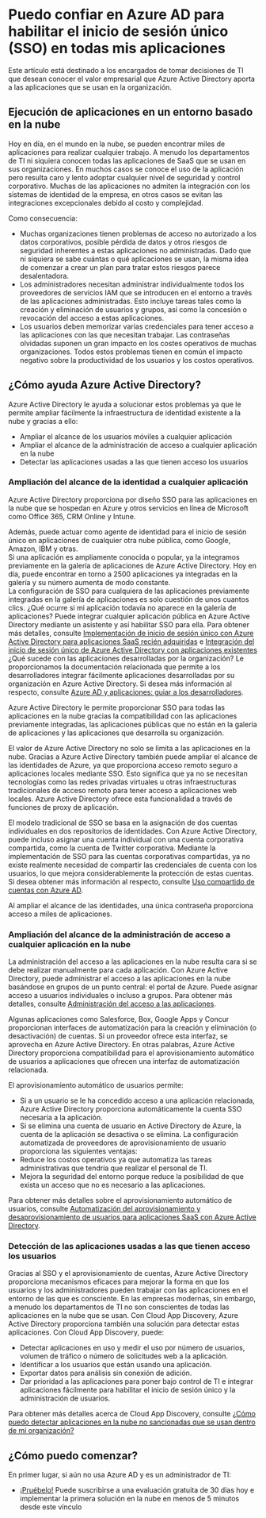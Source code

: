<properties 
    pageTitle="Puedo confiar en Azure AD para habilitar el inicio de sesión único (SSO) en todas mis aplicaciones | Microsoft Azure" 
    description="Descubra cómo Azure Active Directory permite ampliar el ámbito de una identidad y cómo realizar la administración." 
    services="active-directory" 
    authors="markusvi"  
    documentationCenter="na" 
    manager="stevenpo"/>

<tags 
    ms.service="active-directory" 
    ms.devlang="na" 
    ms.topic="article" 
    ms.tgt_pltfrm="na" 
    ms.workload="identity" 
    ms.date="10/12/2015" 
    ms.author="markvi" />


# Puedo confiar en Azure AD para habilitar el inicio de sesión único (SSO) en todas mis aplicaciones
Este artículo está destinado a los encargados de tomar decisiones de TI que desean conocer el valor empresarial que Azure Active Directory aporta a las aplicaciones que se usan en la organización.

## Ejecución de aplicaciones en un entorno basado en la nube  

Hoy en día, en el mundo en la nube, se pueden encontrar miles de aplicaciones para realizar cualquier trabajo. A menudo los departamentos de TI ni siquiera conocen todas las aplicaciones de SaaS que se usan en sus organizaciones. En muchos casos se conoce el uso de la aplicación pero resulta caro y lento adoptar cualquier nivel de seguridad y control corporativo. Muchas de las aplicaciones no admiten la integración con los sistemas de identidad de la empresa, en otros casos se evitan las integraciones excepcionales debido al costo y complejidad.

Como consecuencia:

- Muchas organizaciones tienen problemas de acceso no autorizado a los datos corporativos, posible pérdida de datos y otros riesgos de seguridad inherentes a estas aplicaciones no administradas. Dado que ni siquiera se sabe cuántas o qué aplicaciones se usan, la misma idea de comenzar a crear un plan para tratar estos riesgos parece desalentadora.
- Los administradores necesitan administrar individualmente todos los proveedores de servicios IAM que se introducen en el entorno a través de las aplicaciones administradas. Esto incluye tareas tales como la creación y eliminación de usuarios y grupos, así como la concesión o revocación del acceso a estas aplicaciones.
- Los usuarios deben memorizar varias credenciales para tener acceso a las aplicaciones con las que necesitan trabajar. Las contraseñas olvidadas suponen un gran impacto en los costes operativos de muchas organizaciones. Todos estos problemas tienen en común el impacto negativo sobre la productividad de los usuarios y los costos operativos.  
 
## ¿Cómo ayuda Azure Active Directory?
Azure Active Directory le ayuda a solucionar estos problemas ya que le permite ampliar fácilmente la infraestructura de identidad existente a la nube y gracias a ello:

- Ampliar el alcance de los usuarios móviles a cualquier aplicación 
- Ampliar el alcance de la administración de acceso a cualquier aplicación en la nube 
- Detectar las aplicaciones usadas a las que tienen acceso los usuarios


### Ampliación del alcance de la identidad a cualquier aplicación 

Azure Active Directory proporciona por diseño SSO para las aplicaciones en la nube que se hospedan en Azure y otros servicios en línea de Microsoft como Office 365, CRM Online y Intune.

Además, puede actuar como agente de identidad para el inicio de sesión único en aplicaciones de cualquier otra nube pública, como Google, Amazon, IBM y otras. <br> Si una aplicación es ampliamente conocida o popular, ya la integramos previamente en la galería de aplicaciones de Azure Active Directory. Hoy en día, puede encontrar en torno a 2500 aplicaciones ya integradas en la galería y su número aumenta de modo constante. <br> La configuración de SSO para cualquiera de las aplicaciones previamente integradas en la galería de aplicaciones es solo cuestión de unos cuantos clics. ¿Qué ocurre si mi aplicación todavía no aparece en la galería de aplicaciones? Puede integrar cualquier aplicación pública en Azure Active Directory mediante un asistente y así habilitar SSO para ella. Para obtener más detalles, consulte [Implementación de inicio de sesión único con Azure Active Directory para aplicaciones SaaS recién adquiridas](active-directory-single-sign-on-newly-acquired-saas-apps.md) e [Integración del inicio de sesión único de Azure Active Directory con aplicaciones existentes](active-directory-sso-integrate-existing-apps.md)<br> ¿Qué sucede con las aplicaciones desarrolladas por la organización? Le proporcionamos la documentación relacionada que permite a los desarrolladores integrar fácilmente aplicaciones desarrolladas por su organización en Azure Active Directory. Si desea más información al respecto, consulte [Azure AD y aplicaciones: guiar a los desarrolladores](active-directory-applications-guiding-developers-for-lob-applications.md).

Azure Active Directory le permite proporcionar SSO para todas las aplicaciones en la nube gracias la compatibilidad con las aplicaciones previamente integradas, las aplicaciones públicas que no están en la galería de aplicaciones y las aplicaciones que desarrolla su organización.

El valor de Azure Active Directory no solo se limita a las aplicaciones en la nube. Gracias a Azure Active Directory también puede ampliar el alcance de las identidades de Azure, ya que proporciona acceso remoto seguro a aplicaciones locales mediante SSO. Esto significa que ya no se necesitan tecnologías como las redes privadas virtuales u otras infraestructuras tradicionales de acceso remoto para tener acceso a aplicaciones web locales. Azure Active Directory ofrece esta funcionalidad a través de funciones de proxy de aplicación.

El modelo tradicional de SSO se basa en la asignación de dos cuentas individuales en dos repositorios de identidades. Con Azure Active Directory, puede incluso asignar una cuenta individual con una cuenta corporativa compartida, como la cuenta de Twitter corporativa. Mediante la implementación de SSO para las cuentas corporativas compartidas, ya no existe realmente necesidad de compartir las credenciales de cuenta con los usuarios, lo que mejora considerablemente la protección de estas cuentas. Si desea obtener más información al respecto, consulte [Uso compartido de cuentas con Azure AD](active-directory-sharing-accounts.md).

Al ampliar el alcance de las identidades, una única contraseña proporciona acceso a miles de aplicaciones.



### Ampliación del alcance de la administración de acceso a cualquier aplicación en la nube

La administración del acceso a las aplicaciones en la nube resulta cara si se debe realizar manualmente para cada aplicación. Con Azure Active Directory, puede administrar el acceso a las aplicaciones en la nube basándose en grupos de un punto central: el portal de Azure. Puede asignar acceso a usuarios individuales o incluso a grupos. Para obtener más detalles, consulte [Administración del acceso a las aplicaciones](active-directory-managing-access-to-apps.md).

Algunas aplicaciones como Salesforce, Box, Google Apps y Concur proporcionan interfaces de automatización para la creación y eliminación (o desactivación) de cuentas. Si un proveedor ofrece esta interfaz, se aprovecha en Azure Active Directory. En otras palabras, Azure Active Directory proporciona compatibilidad para el aprovisionamiento automático de usuarios a aplicaciones que ofrecen una interfaz de automatización relacionada.

El aprovisionamiento automático de usuarios permite:

- Si a un usuario se le ha concedido acceso a una aplicación relacionada, Azure Active Directory proporciona automáticamente la cuenta SSO necesaria a la aplicación.
- Si se elimina una cuenta de usuario en Active Directory de Azure, la cuenta de la aplicación se desactiva o se elimina. La configuración automatizada de proveedores de aprovisionamiento de usuario proporciona las siguientes ventajas:
- 	Reduce los costos operativos ya que automatiza las tareas administrativas que tendría que realizar el personal de TI.
- Mejora la seguridad del entorno porque reduce la posibilidad de que exista un acceso que no es necesario a las aplicaciones.

Para obtener más detalles sobre el aprovisionamiento automático de usuarios, consulte [Automatización del aprovisionamiento y desaprovisionamiento de usuarios para aplicaciones SaaS con Azure Active Directory](active-directory-saas-app-provisioning.md).


### Detección de las aplicaciones usadas a las que tienen acceso los usuarios

Gracias al SSO y el aprovisionamiento de cuentas, Azure Active Directory proporciona mecanismos eficaces para mejorar la forma en que los usuarios y los administradores pueden trabajar con las aplicaciones en el entorno de las que es consciente. En las empresas modernas, sin embargo, a menudo los departamentos de TI no son conscientes de todas las aplicaciones en la nube que se usan. Con Cloud App Discovery, Azure Active Directory proporciona también una solución para detectar estas aplicaciones. Con Cloud App Discovery, puede:

- Detectar aplicaciones en uso y medir el uso por número de usuarios, volumen de tráfico o número de solicitudes web a la aplicación.
- Identificar a los usuarios que están usando una aplicación.
- Exportar datos para análisis sin conexión de adición.
- Dar prioridad a las aplicaciones para poner bajo control de TI e integrar aplicaciones fácilmente para habilitar el inicio de sesión único y la administración de usuarios.

Para obtener más detalles acerca de Cloud App Discovery, consulte [¿Cómo puedo detectar aplicaciones en la nube no sancionadas que se usan dentro de mi organización?](active-directory-cloudappdiscovery-whatis.md)


## ¿Cómo puedo comenzar?

En primer lugar, si aún no usa Azure AD y es un administrador de TI:

- [¡Pruébelo!](https://azure.microsoft.com/trial/get-started-active-directory) Puede suscribirse a una evaluación gratuita de 30 días hoy e implementar la primera solución en la nube en menos de 5 minutos desde este vínculo

<!---HONumber=Oct15_HO3-->
